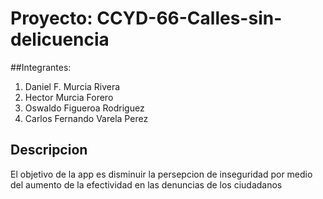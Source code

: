 # Proyecto: CCYD-66-Calles-sin-delicuencia
##Integrantes:
1. Daniel F. Murcia Rivera
2. Hector Murcia Forero
3. Oswaldo Figueroa Rodriguez
4. Carlos Fernando Varela Perez
## Descripcion
El objetivo de la app es disminuir la persepcion de inseguridad por medio del aumento de la efectividad en las denuncias de los ciudadanos
